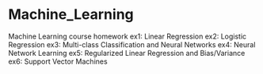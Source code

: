 # Machine_Learning
Machine Learning course homework
ex1: Linear Regression
ex2: Logistic Regression
ex3: Multi-class Classification and Neural Networks
ex4: Neural Network Learning
ex5: Regularized Linear Regression and Bias/Variance
ex6: Support Vector Machines
